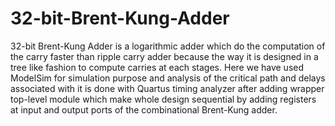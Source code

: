 # 32-bit-Brent-Kung-Adder
32-bit Brent-Kung Adder is a logarithmic adder which do the computation of the carry faster than ripple carry adder because the way it is designed in a tree like fashion to compute carries at each stages. Here we have used ModelSim for simulation purpose and analysis of the critical path and delays associated with it is done with Quartus timing analyzer after adding wrapper top-level module which make whole design sequential by adding registers at input and output ports of the combinational Brent-Kung adder.
